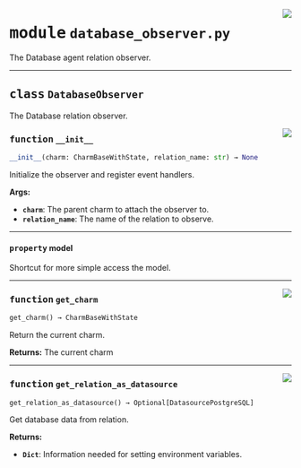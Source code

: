 <!-- markdownlint-disable -->

<a href="../src/database_observer.py#L0"><img align="right" style="float:right;" src="https://img.shields.io/badge/-source-cccccc?style=flat-square"></a>

# <kbd>module</kbd> `database_observer.py`
The Database agent relation observer. 



---

## <kbd>class</kbd> `DatabaseObserver`
The Database relation observer. 

<a href="../src/database_observer.py#L27"><img align="right" style="float:right;" src="https://img.shields.io/badge/-source-cccccc?style=flat-square"></a>

### <kbd>function</kbd> `__init__`

```python
__init__(charm: CharmBaseWithState, relation_name: str) → None
```

Initialize the observer and register event handlers. 



**Args:**
 
 - <b>`charm`</b>:  The parent charm to attach the observer to. 
 - <b>`relation_name`</b>:  The name of the relation to observe. 


---

#### <kbd>property</kbd> model

Shortcut for more simple access the model. 



---

<a href="../src/database_observer.py#L46"><img align="right" style="float:right;" src="https://img.shields.io/badge/-source-cccccc?style=flat-square"></a>

### <kbd>function</kbd> `get_charm`

```python
get_charm() → CharmBaseWithState
```

Return the current charm. 



**Returns:**
  The current charm 

---

<a href="../src/database_observer.py#L84"><img align="right" style="float:right;" src="https://img.shields.io/badge/-source-cccccc?style=flat-square"></a>

### <kbd>function</kbd> `get_relation_as_datasource`

```python
get_relation_as_datasource() → Optional[DatasourcePostgreSQL]
```

Get database data from relation. 



**Returns:**
 
 - <b>`Dict`</b>:  Information needed for setting environment variables. 


